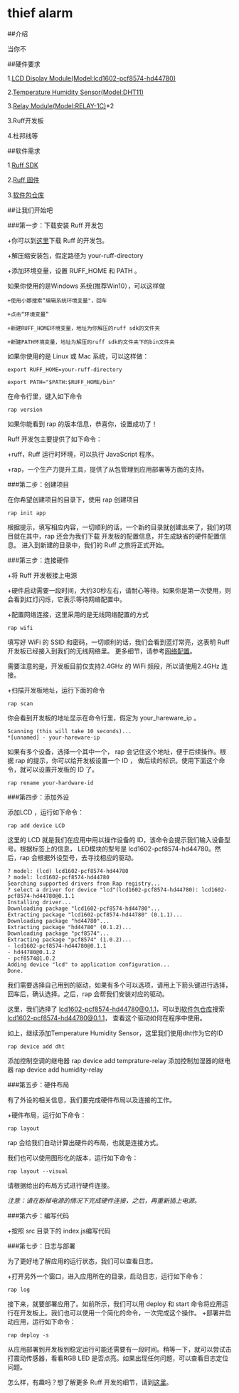 # thief alarm

##介绍

当你不

##硬件要求

1.[LCD Display Module(Model:lcd1602-pcf8574-hd44780)](https://rap.ruff.io/raps/58)

2.[Temperature Humidity Sensor(Model:DHT11)](https://rap.ruff.io/devices/DHT11)

3.[Relay Module(Model:RELAY-1C)](https://rap.ruff.io/devices/RELAY-1C)*2

3.Ruff开发板

4.杜邦线等

##软件需求

1.[Ruff SDK](https://ruff.io/zh-cn/docs/download.html)

2.[Ruff 固件](https://ruff.io/zh-cn/docs/download.html)

3.[软件包仓库](https://rap.ruff.io/)

##让我们开始吧

###第一步：下载安装 Ruff 开发包

+你可以到[这里](https://ruff.io/zh-cn/docs/download.html)下载 Ruff 的开发包。

+解压缩安装包，假定路径为 your-ruff-directory

+添加环境变量，设置 RUFF_HOME 和 PATH 。

如果你使用的是Windows 系统(推荐Win10），可以这样做

    +使用小娜搜索“编辑系统环境变量"，回车

    +点击“环境变量”

    +新建RUFF_HOME环境变量，地址为你解压的ruff sdk的文件夹

    +新建PATH环境变量，地址为解压的ruff sdk的文件夹下的bin文件夹

如果你使用的是 Linux 或 Mac 系统，可以这样做：

    export RUFF_HOME=your-ruff-directory

    export PATH="$PATH:$RUFF_HOME/bin"

在命令行里，键入如下命令

    rap version

如果你能看到 rap 的版本信息，恭喜你，设置成功了！

Ruff 开发包主要提供了如下命令：

+ruff，Ruff 运行时环境，可以执行 JavaScript 程序。

+rap，一个生产力提升工具，提供了从包管理到应用部署等方面的支持。

###第二步：创建项目

在你希望创建项目的目录下，使用 rap 创建项目

    rap init app

根据提示，填写相应内容，一切顺利的话，一个新的目录就创建出来了，我们的项目就在其中，rap 还会为我们下载
开发板的配置信息，并生成缺省的硬件配置信息。
进入到新建的目录中，我们的 Ruff 之旅将正式开始。

###第三步：连接硬件

+将 Ruff 开发板接上电源

+硬件启动需要一段时间，大约30秒左右，请耐心等待。如果你是第一次使用，则会看到红灯闪烁，它表示等待网络配置中。

+配置网络连接，这里采用的是无线网络配置的方式

    rap wifi
填写好 WiFi 的 SSID 和密码，一切顺利的话，我们会看到蓝灯常亮，这表明 Ruff 开发板已经接入到我们的无线网络里。
更多细节，请参考[网络配置](https://ruff.io/zh-cn/docs/network-configuration.html)。

需要注意的是，开发板目前仅支持2.4GHz 的 WiFi 频段，所以请使用2.4GHz 连接。

+扫描开发板地址，运行下面的命令

    rap scan

你会看到开发板的地址显示在命令行里，假定为 your_hareware_ip 。

    Scanning (this will take 10 seconds)...
    *[unnamed] - your-hareware-ip

如果有多个设备，选择一个其中一个， rap 会记住这个地址，便于后续操作。根据 rap 的提示，你可以给开发板设置一个 ID ，
做后续的标识。使用下面这个命令，就可以设置开发板的 ID 了。

    rap rename your-hardware-id

###第四步：添加外设

添加LCD ，运行如下命令：

    rap add device LCD

这里的 LCD 就是我们在应用中用以操作设备的 ID，该命令会提示我们输入设备型号。根据标签上的信息，
LED模块的型号是 lcd1602-pcf8574-hd44780。然后，rap 会根据外设型号，去寻找相应的驱动。

    ? model: (lcd) lcd1602-pcf8574-hd44780
    ? model: lcd1602-pcf8574-hd44780
    Searching supported drivers from Rap registry...
    ? select a driver for device "lcd"(lcd1602-pcf8574-hd44780): lcd1602-pcf8574-hd44780@0.1.1
    Installing driver...
    Downloading package "lcd1602-pcf8574-hd44780"...
    Extracting package "lcd1602-pcf8574-hd44780" (0.1.1)...
    Downloading package "hd44780"...
    Extracting package "hd44780" (0.1.2)...
    Downloading package "pcf8574"...
    Extracting package "pcf8574" (1.0.2)...
    - lcd1602-pcf8574-hd44780@0.1.1
    - hd44780@0.1.2
    - pcf8574@1.0.2
    Adding device "lcd" to application configuration...
    Done.

我们需要选择自己用到的驱动，如果有多个可以选项，请用上下箭头键进行选择，回车后，确认选择。之后，rap 会帮我们安装对应的驱动。

这里，我们选择了 lcd1602-pcf8574-hd44780@0.1.1，可以到[软件包仓库](https://rap.ruff.io/)搜索 lcd1602-pcf8574-hd44780@0.1.1，
查看这个驱动如何在程序中使用。

如上，继续添加Temperature Humidity Sensor，这里我们使用dht作为它的ID

    rap device add dht

添加控制空调的继电器
    rap device add temprature-relay
添加控制加湿器的继电器
    rap device add humidity-relay

###第五步：硬件布局

有了外设的相关信息，我们要完成硬件布局以及连接的工作。

+硬件布局，运行如下命令：

    rap layout

rap 会给我们自动计算出硬件的布局，也就是连接方式。

我们也可以使用图形化的版本，运行如下命令：

    rap layout --visual

请根据给出的布局方式进行硬件连接。

*注意：请在断掉电源的情况下完成硬件连接，之后，再重新插上电源。*

###第六步：编写代码

+按照 src 目录下的 index.js编写代码

###第七步：日志与部署

为了更好地了解应用的运行状态，我们可以查看日志。

+打开另外一个窗口，进入应用所在的目录，启动日志，运行如下命令：

    rap log

 接下来，就要部署应用了。如前所示，我们可以用 deploy 和 start 命令将应用运行在开发板上。我们也可以使用一个简化的命令，一次完成这个操作。
+部署并启动应用，运行如下命令：

    rap deploy -s

从应用部署到开发板到稳定运行可能还需要有一段时间。稍等一下，就可以尝试击打震动传感器，看看RGB LED 是否点亮。如果出现任何问题，可以查看日志定位问题。

怎么样，有趣吗？想了解更多 Ruff 开发的细节，请到[这里](https://ruff.io/zh-cn/docs/development-steps.html)。

















